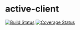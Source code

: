 # active-client

[![Build Status](https://travis-ci.org/janis-commerce/active-client.svg?branch=master)](https://travis-ci.org/janis-commerce/active-client)
[![Coverage Status](https://coveralls.io/repos/github/janis-commerce/active-client/badge.svg?branch=master)](https://coveralls.io/github/janis-commerce/active-client?branch=master)

